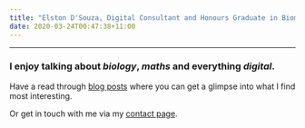 ```yaml
---
title: "Elston D'Souza, Digital Consultant and Honours Graduate in Biomedical Science"
date: 2020-03-24T00:47:38+11:00
---
```


---- 

### I enjoy talking about *biology*, *maths* and everything *digital*.

Have a read through [blog posts](/posts/) where you can get a glimpse into what I find most interesting.
 
Or get in touch with me via my [contact page](/contact/).

